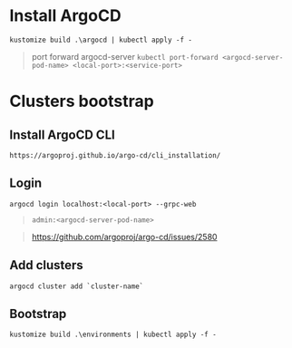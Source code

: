 # Install ArgoCD

```
kustomize build .\argocd | kubectl apply -f -
```
> port forward argocd-server `kubectl port-forward <argocd-server-pod-name> <local-port>:<service-port>`


# Clusters bootstrap

## Install ArgoCD CLI

```
https://argoproj.github.io/argo-cd/cli_installation/
```

## Login

```
argocd login localhost:<local-port> --grpc-web
```
> `admin:<argocd-server-pod-name>`

> https://github.com/argoproj/argo-cd/issues/2580

## Add clusters

```
argocd cluster add `cluster-name`
```

## Bootstrap

```
kustomize build .\environments | kubectl apply -f -
```
